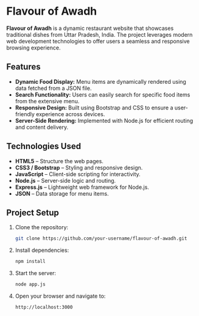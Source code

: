 # Flavour of Awadh

**Flavour of Awadh** is a dynamic restaurant website that showcases traditional dishes from Uttar Pradesh, India. The project leverages modern web development technologies to offer users a seamless and responsive browsing experience. 

## Features

- **Dynamic Food Display:** Menu items are dynamically rendered using data fetched from a JSON file.
- **Search Functionality:** Users can easily search for specific food items from the extensive menu.
- **Responsive Design:** Built using Bootstrap and CSS to ensure a user-friendly experience across devices.
- **Server-Side Rendering:** Implemented with Node.js for efficient routing and content delivery.

## Technologies Used

- **HTML5** – Structure the web pages.
- **CSS3 / Bootstrap** – Styling and responsive design.
- **JavaScript** – Client-side scripting for interactivity.
- **Node.js** – Server-side logic and routing.
- **Express.js** – Lightweight web framework for Node.js.
- **JSON** – Data storage for menu items.

## Project Setup

1. Clone the repository:
    ```bash
    git clone https://github.com/your-username/flavour-of-awadh.git
    ```

2. Install dependencies:
    ```bash
    npm install
    ```

3. Start the server:
    ```bash
    node app.js
    ```

4. Open your browser and navigate to:
    ```
    http://localhost:3000
